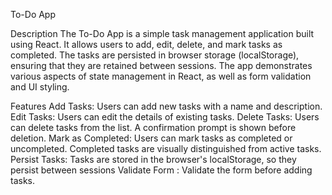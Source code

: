 To-Do App

Description
The To-Do App is a simple task management application built using React. It allows users to add, edit, delete, and mark tasks as completed. The tasks are persisted in browser storage (localStorage), ensuring that they are retained between sessions. The app demonstrates various aspects of state management in React, as well as form validation and UI styling.


Features
Add Tasks: Users can add new tasks with a name and description.
Edit Tasks: Users can edit the details of existing tasks.
Delete Tasks: Users can delete tasks from the list. A confirmation prompt is shown before deletion.
Mark as Completed: Users can mark tasks as completed or uncompleted. Completed tasks are visually distinguished from active tasks.
Persist Tasks: Tasks are stored in the browser's localStorage, so they persist between sessions
Validate Form : Validate the form before adding tasks.